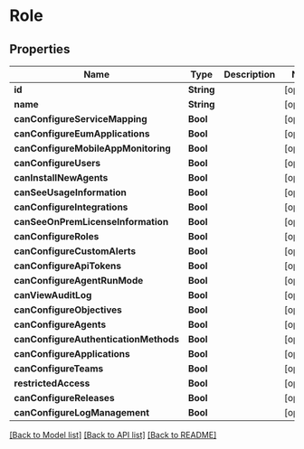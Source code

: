# Role

## Properties
Name | Type | Description | Notes
------------ | ------------- | ------------- | -------------
**id** | **String** |  | [optional] 
**name** | **String** |  | [optional] 
**canConfigureServiceMapping** | **Bool** |  | [optional] 
**canConfigureEumApplications** | **Bool** |  | [optional] 
**canConfigureMobileAppMonitoring** | **Bool** |  | [optional] 
**canConfigureUsers** | **Bool** |  | [optional] 
**canInstallNewAgents** | **Bool** |  | [optional] 
**canSeeUsageInformation** | **Bool** |  | [optional] 
**canConfigureIntegrations** | **Bool** |  | [optional] 
**canSeeOnPremLicenseInformation** | **Bool** |  | [optional] 
**canConfigureRoles** | **Bool** |  | [optional] 
**canConfigureCustomAlerts** | **Bool** |  | [optional] 
**canConfigureApiTokens** | **Bool** |  | [optional] 
**canConfigureAgentRunMode** | **Bool** |  | [optional] 
**canViewAuditLog** | **Bool** |  | [optional] 
**canConfigureObjectives** | **Bool** |  | [optional] 
**canConfigureAgents** | **Bool** |  | [optional] 
**canConfigureAuthenticationMethods** | **Bool** |  | [optional] 
**canConfigureApplications** | **Bool** |  | [optional] 
**canConfigureTeams** | **Bool** |  | [optional] 
**restrictedAccess** | **Bool** |  | [optional] 
**canConfigureReleases** | **Bool** |  | [optional] 
**canConfigureLogManagement** | **Bool** |  | [optional] 

[[Back to Model list]](../README.md#documentation-for-models) [[Back to API list]](../README.md#documentation-for-api-endpoints) [[Back to README]](../README.md)


